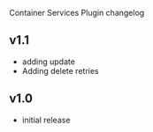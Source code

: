 Container Services Plugin changelog

v1.1
-----

- adding update
- Adding delete retries

v1.0
-----

- initial release
